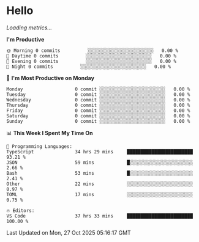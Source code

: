 # Hello

<!-- METRICS:START -->
<p><em>Loading metrics…</em></p>
<!-- METRICS:END -->

<!--START_SECTION:waka-->
**I'm Productive**

```text
🌞 Morning 0 commits          ░░░░░░░░░░░░░░░░░░░░░░░░   0.00 % 
🌆 Daytime 0 commits          ░░░░░░░░░░░░░░░░░░░░░░░░   0.00 % 
🌃 Evening 0 commits          ░░░░░░░░░░░░░░░░░░░░░░░░   0.00 % 
🌙 Night 0 commits          ░░░░░░░░░░░░░░░░░░░░░░░░   0.00 % 
```
📅 **I'm Most Productive on Monday**

```text
Monday                   0 commit ░░░░░░░░░░░░░░░░░░░░░░░░   0.00 % 
Tuesday                  0 commit ░░░░░░░░░░░░░░░░░░░░░░░░   0.00 % 
Wednesday                0 commit ░░░░░░░░░░░░░░░░░░░░░░░░   0.00 % 
Thursday                 0 commit ░░░░░░░░░░░░░░░░░░░░░░░░   0.00 % 
Friday                   0 commit ░░░░░░░░░░░░░░░░░░░░░░░░   0.00 % 
Saturday                 0 commit ░░░░░░░░░░░░░░░░░░░░░░░░   0.00 % 
Sunday                   0 commit ░░░░░░░░░░░░░░░░░░░░░░░░   0.00 % 
```

📊 **This Week I Spent My Time On**

```text
💬 Programming Languages: 
TypeScript               34 hrs 29 mins     ████████████████████████   93.21 % 
JSON                     59 mins            █░░░░░░░░░░░░░░░░░░░░░░░   2.66 % 
Bash                     53 mins            █░░░░░░░░░░░░░░░░░░░░░░░   2.41 % 
Other                    22 mins            ░░░░░░░░░░░░░░░░░░░░░░░░   0.97 % 
TOML                     17 mins            ░░░░░░░░░░░░░░░░░░░░░░░░   0.75 % 

🔥 Editors: 
VS Code                  37 hrs 33 mins     ████████████████████████   100.00 % 
```

 Last Updated on Mon, 27 Oct 2025 05:16:17 GMT
<!--END_SECTION:waka-->
